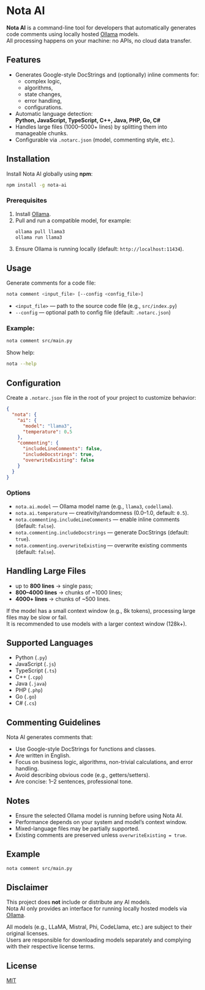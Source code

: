 # Nota AI

**Nota AI** is a command-line tool for developers that automatically generates code comments using locally hosted [Ollama](https://ollama.com) models.  
All processing happens on your machine: no APIs, no cloud data transfer.  

## Features
- Generates Google-style DocStrings and (optionally) inline comments for:
  - complex logic,
  - algorithms,
  - state changes,
  - error handling,
  - configurations.
- Automatic language detection:  
  **Python, JavaScript, TypeScript, C++, Java, PHP, Go, C#**
- Handles large files (1000–5000+ lines) by splitting them into manageable chunks.
- Configurable via `.notarc.json` (model, commenting style, etc.).

## Installation
Install Nota AI globally using **npm**:
```bash
npm install -g nota-ai
```

### Prerequisites
1. Install [Ollama](https://ollama.com).
2. Pull and run a compatible model, for example:
   ```bash
   ollama pull llama3
   ollama run llama3
   ```
3. Ensure Ollama is running locally (default: `http://localhost:11434`).

## Usage

Generate comments for a code file:
```bash
nota comment <input_file> [--config <config_file>]
```

- `<input_file>` — path to the source code file (e.g., `src/index.py`)  
- `--config` — optional path to config file (default: `.notarc.json`)  

### Example:
```bash
nota comment src/main.py
```

Show help:
```bash
nota --help
```

## Configuration
Create a `.notarc.json` file in the root of your project to customize behavior:

```json
{
  "nota": {
    "ai": {
      "model": "llama3",
      "temperature": 0.5
    },
    "commenting": {
      "includeLineComments": false,
      "includeDocstrings": true,
      "overwriteExisting": false
    }
  }
}
```

### Options
- `nota.ai.model` — Ollama model name (e.g., `llama3`, `codellama`).
- `nota.ai.temperature` — creativity/randomness (0.0–1.0, default: `0.5`).
- `nota.commenting.includeLineComments` — enable inline comments (default: `false`).
- `nota.commenting.includeDocstrings` — generate DocStrings (default: `true`).
- `nota.commenting.overwriteExisting` — overwrite existing comments (default: `false`).

## Handling Large Files
- up to **800 lines** → single pass;
- **800–4000 lines** → chunks of ~1000 lines;
- **4000+ lines** → chunks of ~500 lines.

If the model has a small context window (e.g., 8k tokens), processing large files may be slow or fail.  
It is recommended to use models with a larger context window (128k+).

## Supported Languages
- Python (`.py`)
- JavaScript (`.js`)
- TypeScript (`.ts`)
- C++ (`.cpp`)
- Java (`.java`)
- PHP (`.php`)
- Go (`.go`)
- C# (`.cs`)

## Commenting Guidelines
Nota AI generates comments that:
- Use Google-style DocStrings for functions and classes.
- Are written in English.
- Focus on business logic, algorithms, non-trivial calculations, and error handling.
- Avoid describing obvious code (e.g., getters/setters).
- Are concise: 1–2 sentences, professional tone.

## Notes
- Ensure the selected Ollama model is running before using Nota AI.  
- Performance depends on your system and model’s context window.  
- Mixed-language files may be partially supported.  
- Existing comments are preserved unless `overwriteExisting = true`.

## Example
```bash
nota comment src/main.py
```

## Disclaimer
This project does **not** include or distribute any AI models.  
Nota AI only provides an interface for running locally hosted models via [Ollama](https://ollama.com).  

All models (e.g., LLaMA, Mistral, Phi, CodeLlama, etc.) are subject to their original licenses.  
Users are responsible for downloading models separately and complying with their respective license terms.

## License
[MIT](./LICENSE)
